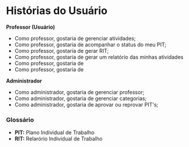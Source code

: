 # Histórias do Usuário

**Professor (Usuário)**  
- Como professor, gostaria de gerenciar atividades;  
- Como professor, gostaria de acompanhar o status do meu PIT;  
- Como professor, gostaria de gerar RIT;
- Como professor, gostaria de gerar um relatório das minhas atividades    
- Como professor, gostaria de     
- Como professor, gostaria de     

**Administrador**  
- Como administrador, gostaria de gerenciar professor;      
- Como administrador, gostaria de gerenciar categorias;    
- Como administrador, gostaria de aprovar ou reprovar PIT's;  



### Glossário  
- **PIT:** Plano Individual de Trabalho
- **RIT:** Relarório Individual de Trabalho 


